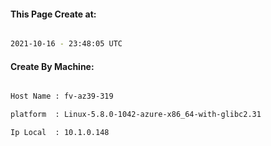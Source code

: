 
   
#### This Page Create at:

```bash

2021-10-16 - 23:48:05 UTC

```

#### Create By Machine:

```bash

Host Name : fv-az39-319

platform  : Linux-5.8.0-1042-azure-x86_64-with-glibc2.31

Ip Local  : 10.1.0.148

```

